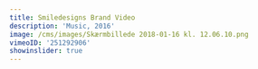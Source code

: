 ```yaml
---
title: Smiledesigns Brand Video
description: 'Music, 2016'
image: /cms/images/Skærmbillede 2018-01-16 kl. 12.06.10.png
vimeoID: '251292906'
showinslider: true
---
```


